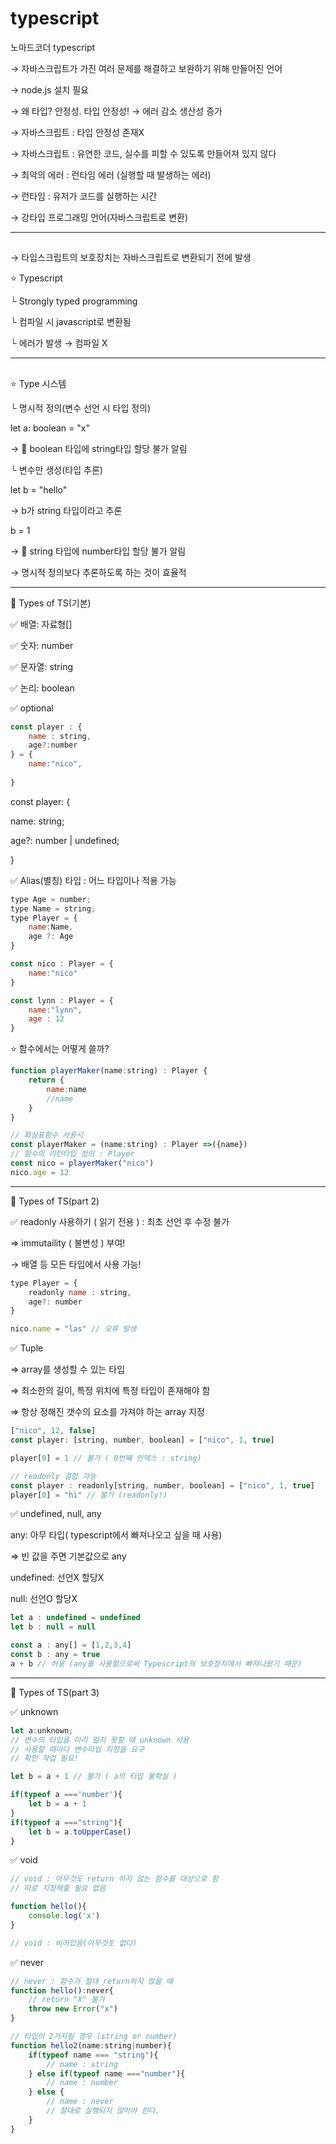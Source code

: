 # typescript
노마드코더 typescript

→ 자바스크립트가 가진 여러 문제를 해결하고 보완하기 위해 만들어진 언어

→ node.js 설치 필요

→ 왜 타입? 안정성. 타입 안정성! → 에러 감소 생산성 증가

→ 자바스크립트 : 타입 안정성 존재X 

→ 자바스크립트 : 유연한 코드, 실수를 피할 수 있도록 만들어져 있지 않다

→ 최악의 에러 : 런타임 에러 (실행할 때 발생하는 에러)

→ 런타임 : 유저가 코드를 실행하는 시간

→ 강타입 프로그래밍 언어(자바스크립트로 변환)

---

## 

→ 타입스크립트의 보호장치는 자바스크립트로 변환되기 전에 발생

⭐ Typescript

└ Strongly typed programming

└ 컴파일 시 javascript로 변환됨

└ 에러가 발생 → 컴파일 X

---

## 

⭐ Type 시스템

└ 명시적 정의(변수 선언 시 타입 정의)

let a: boolean = "x"

→ 🚫 boolean 타입에 string타입 할당 불가 알림

└ 변수만 생성(타입 추론)

let b = "hello"

→ b가 string 타입이라고 추론

b = 1

→ 🚫 string 타입에 number타입 할당 불가 알림

→ 명시적 정의보다 추론하도록 하는 것이 효율적

---

📌 Types of TS(기본)

✅ 배열: 자료형[]

✅ 숫자: number

✅ 문자열: string

✅ 논리: boolean

✅ optional

```jsx
const player : {
    name : string,
    age?:number
} = {
    name:"nico",
    
}
```

const player: {

name: string;

age?: number | undefined;

}

✅ Alias(별칭) 타입 : 어느 타입이나 적용 가능

```jsx
type Age = number;
type Name = string;
type Player = {
	name:Name,
	age ?: Age
}

const nico : Player = {
	name:"nico"
}

const lynn : Player = {
	name:"lynn",
	age : 12
}
```

⭐ 함수에서는 어떻게 쓸까?

```jsx
function playerMaker(name:string) : Player {
	return {
		name:name
		//name
	}
}

// 화살표함수 사용시
const playerMaker = (name:string) : Player =>({name})
// 함수의 리턴타입 정의 : Player
const nico = playerMaker("nico")
nico.age = 12
```

---

📌 Types of TS(part 2)

✅ readonly 사용하기 ( 읽기 전용 ) : 최초 선언 후 수정 불가

⇒ immutaility ( 불변성 ) 부여! 

→ 배열 등 모든 타입에서 사용 가능!

```jsx
type Player = {
	readonly name : string,
	age?: number
}

nico.name = "las" // 오류 발생

```

✅ Tuple

⇒ array를 생성할 수 있는 타입

⇒ 최소한의 길이, 특정 위치에 특정 타입이 존재해야 함

⇒ 항상 정해진 갯수의 요소를 가져야 하는 array 지정 

```jsx
["nico", 12, false]
const player: [string, number, boolean] = ["nico", 1, true]

player[0] = 1 // 불가 ( 0번째 인덱스 : string)

// readonly 결합 가능
const player : readonly[string, number, boolean] = ["nico", 1, true]
player[0] = "hi" // 불가 (readonly!)

```

✅ undefined, null, any

any: 아무 타입( typescript에서 빠져나오고 싶을 때 사용)

⇒ 빈 값을 주면 기본값으로 any 

undefined: 선언X 할당X

null: 선언O 할당X

```jsx
let a : undefined = undefined
let b : null = null

const a : any[] = [1,2,3,4]
const b : any = true
a + b // 허용 (any를 사용함으로써 Typescript의 보호장치에서 빠져나왔기 때문)
```

---

📌 Types of TS(part 3)

✅ unknown

```jsx
let a:unknown;
// 변수의 타입을 미리 알지 못할 때 unknown 사용
// 사용할 때마다 변수타입 지정을 요구
// 확인 작업 필요!

let b = a + 1 // 불가 ( a의 타입 불확실 )

if(typeof a ==='number'){
    let b = a + 1
}
if(typeof a ==="string"){
    let b = a.toUpperCase()
}
```

✅ void

```jsx
// void : 아무것도 return 하지 않는 함수를 대상으로 함
// 따로 지정해줄 필요 없음

function hello(){
    console.log('x')
}

// void : 비어있음(아무것도 없다)
```

✅ never

```jsx
// never : 함수가 절대 return하지 않을 때
function hello():never{
    // return "X" 불가
    throw new Error("x")
}

// 타입이 2가지일 경우 (string or number)
function hello2(name:string|number){
    if(typeof name === "string"){
        // name : string
    } else if(typeof name ==="number"){
        // name : number
    } else {
        // name : never
        // 절대로 실행되지 않아야 한다.
    }
}
```
